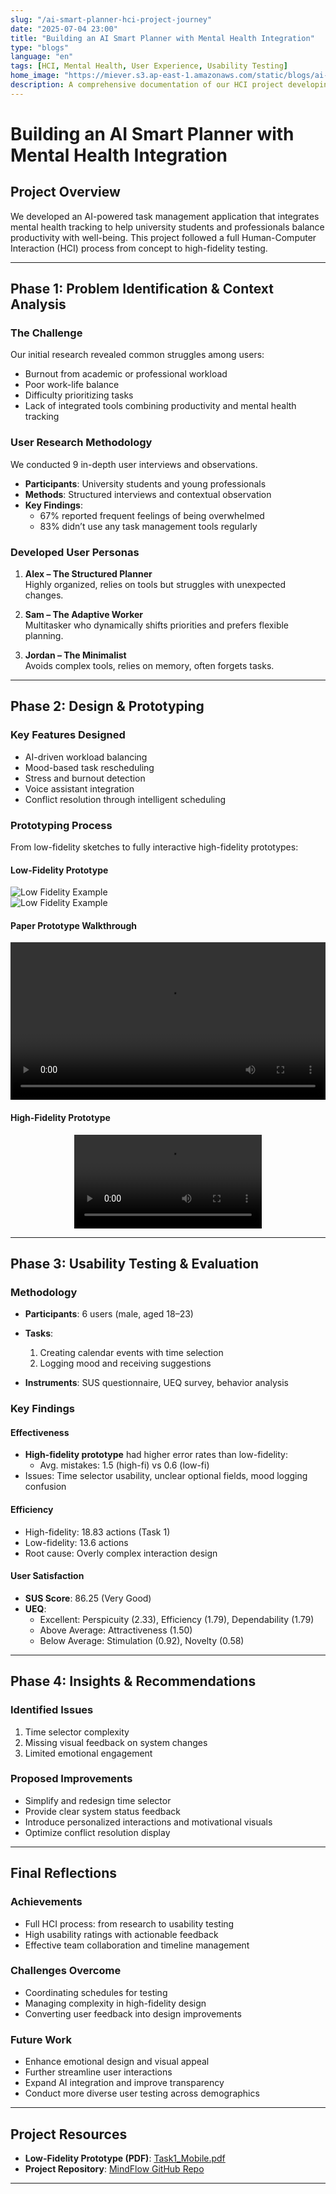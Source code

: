 ```yaml
---
slug: "/ai-smart-planner-hci-project-journey"
date: "2025-07-04 23:00"
title: "Building an AI Smart Planner with Mental Health Integration"
type: "blogs"
language: "en"
tags: [HCI, Mental Health, User Experience, Usability Testing]
home_image: "https://miever.s3.ap-east-1.amazonaws.com/static/blogs/ai-smart-planer.png"
description: A comprehensive documentation of our HCI project developing an AI-powered task management application that integrates mental health tracking, from user research to high-fidelity prototype testing.
---
```


# Building an AI Smart Planner with Mental Health Integration

## Project Overview

We developed an AI-powered task management application that integrates mental health tracking to help university students and professionals balance productivity with well-being. This project followed a full Human-Computer Interaction (HCI) process from concept to high-fidelity testing.

---

## Phase 1: Problem Identification & Context Analysis

### The Challenge

Our initial research revealed common struggles among users:
- Burnout from academic or professional workload
- Poor work-life balance
- Difficulty prioritizing tasks
- Lack of integrated tools combining productivity and mental health tracking

### User Research Methodology

We conducted 9 in-depth user interviews and observations.

- **Participants**: University students and young professionals  
- **Methods**: Structured interviews and contextual observation  
- **Key Findings**:  
  - 67% reported frequent feelings of being overwhelmed  
  - 83% didn’t use any task management tools regularly  

### Developed User Personas

1. **Alex – The Structured Planner**  
   Highly organized, relies on tools but struggles with unexpected changes.

2. **Sam – The Adaptive Worker**  
   Multitasker who dynamically shifts priorities and prefers flexible planning.

3. **Jordan – The Minimalist**  
   Avoids complex tools, relies on memory, often forgets tasks.

---

## Phase 2: Design & Prototyping

### Key Features Designed

- AI-driven workload balancing
- Mood-based task rescheduling
- Stress and burnout detection
- Voice assistant integration
- Conflict resolution through intelligent scheduling

### Prototyping Process

From low-fidelity sketches to fully interactive high-fidelity prototypes:

#### Low-Fidelity Prototype

![Low Fidelity Example](https://miever.s3.ap-east-1.amazonaws.com/static/blogs/prototype-1.jpg)  
![Low Fidelity Example](https://miever.s3.ap-east-1.amazonaws.com/static/blogs/prototype-2.jpg)

#### Paper Prototype Walkthrough

<video width="100%" controls>
  <source src="https://miever.s3.ap-east-1.amazonaws.com/static/blogs/Mobile-task2+2.MOV" type="video/mp4">
  Your browser does not support the video tag.
</video>

#### High-Fidelity Prototype

<video controls style="display: block; margin: 0 auto; max-width: 480px; height: auto;">
  <source src="https://miever.s3.ap-east-1.amazonaws.com/static/blogs/hifi-smart-planner.MP4" type="video/mp4">
  Your browser does not support the video tag.
</video>

---

## Phase 3: Usability Testing & Evaluation

### Methodology

- **Participants**: 6 users (male, aged 18–23)
- **Tasks**: 
  1. Creating calendar events with time selection  
  2. Logging mood and receiving suggestions

- **Instruments**: SUS questionnaire, UEQ survey, behavior analysis

### Key Findings

#### Effectiveness

- **High-fidelity prototype** had higher error rates than low-fidelity:
  - Avg. mistakes: 1.5 (high-fi) vs 0.6 (low-fi)
- Issues: Time selector usability, unclear optional fields, mood logging confusion

#### Efficiency

- High-fidelity: 18.83 actions (Task 1)  
- Low-fidelity: 13.6 actions  
- Root cause: Overly complex interaction design

#### User Satisfaction

- **SUS Score**: 86.25 (Very Good)
- **UEQ**:
  - Excellent: Perspicuity (2.33), Efficiency (1.79), Dependability (1.79)
  - Above Average: Attractiveness (1.50)
  - Below Average: Stimulation (0.92), Novelty (0.58)

---

## Phase 4: Insights & Recommendations

### Identified Issues

1. Time selector complexity
2. Missing visual feedback on system changes
3. Limited emotional engagement

### Proposed Improvements

- Simplify and redesign time selector
- Provide clear system status feedback
- Introduce personalized interactions and motivational visuals
- Optimize conflict resolution display

---

## Final Reflections

### Achievements

- Full HCI process: from research to usability testing
- High usability ratings with actionable feedback
- Effective team collaboration and timeline management

### Challenges Overcome

- Coordinating schedules for testing
- Managing complexity in high-fidelity design
- Converting user feedback into design improvements

### Future Work

- Enhance emotional design and visual appeal
- Further streamline user interactions
- Expand AI integration and improve transparency
- Conduct more diverse user testing across demographics

---

## Project Resources

- **Low-Fidelity Prototype (PDF)**: [Task1_Mobile.pdf](https://miever.s3.ap-east-1.amazonaws.com/static/blogs/Task1_Mobile.pdf)
- **Project Repository**: [MindFlow GitHub Repo](https://github.com/Miever1/MindFlow)

---